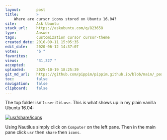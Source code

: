 ```yaml
---
layout:       post
title:        >
    Where are cursor icons stored on Ubuntu 16.04?
site:         Ask Ubuntu
stack_url:    https://askubuntu.com/q/823658
type:         Answer
tags:         customization cursor cursor-theme
created_date: 2016-09-11 15:05:35
edit_date:    2020-06-12 14:37:07
votes:        "6 "
favorites:    
views:        "31,327 "
accepted:     
uploaded:     2025-10-19 18:25:39
git_md_url:   https://github.com/pippim/pippim.github.io/blob/main/_posts/2016/2016-09-11-Where-are-cursor-icons-stored-on-Ubuntu-16.04_.md
toc:          false
navigation:   false
clipboard:    false
---
```


The top folder isn't `user` it is `usr`. This is what shows up in my plain vanilla Ubuntu 16.04:

[![usr/share/icons][1]][1]

Using Nautilus simply click on `Computer` on the left pane. Then in the main pane click `usr` then `share` then `icons`.

  [1]: https://pippim.github.io/assets/img/posts/2016/AfMcC.png
